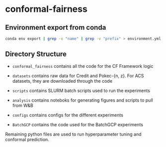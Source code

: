 # conformal-fairness

## Environment export from conda

```bash
conda env export | grep -v "name" | grep -v "prefix" > environment.yml
```

## Directory Structure

- `conformal_fairness` contains all the code for the CF Framework logic

- `datasets` contains raw data for Credit and Pokec-{n, z}. For ACS datasets, they are downloaded through the code

- `scripts` contains SLURM batch scripts used to run the experiments

- `analysis` contains noteboks for generating figures and scripts to pull from W&B

- `configs` contains configs for the different experiments

- `BatchGCP` contains the code used for the BatchGCP experiments

Remaining python files are used to run hyperparameter tuning and conformal prediction.
